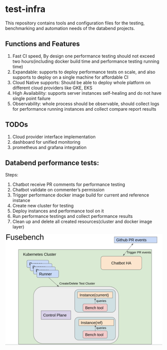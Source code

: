 # test-infra
This repository contains tools and configuration files for the testing, benchmarking and automation needs of the databend projects.

## Functions and Features
1. Fast CI speed, By design one performance testing should not exceed two hours(including docker build time and performance testing running time)
2. Expandable: supports to deploy performance tests on scale, and also supports to deploy on a single machine for affordable CI
3. Cloud Native supports: Should be able to deploy whole platform on different cloud providers like GKE, EKS
4. High Availability: supports server instances self-healing and do not have single point failure 
5. Observability: whole process should be observable, should collect logs for performance running instances and collect compare report results

## TODOs
1. Cloud provider interface implementation
2. dashboard for unified monitoring
3. prometheus and grafana integration

## Databend performance tests:
Steps:
1. Chatbot receive PR comments for performance testing
2. Chatbot validate on commenter’s permission
3. Trigger performance docker image build for current and reference instance
4. Create new cluster for testing
5. Deploy instances and performance tool on it
6. Run performance testings and collect performance results
7. Clean up and delete all created resources(cluster and docker image layer)

![test-infra](./resources/fusebench.png)